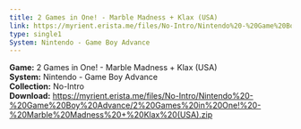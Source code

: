 ```yaml
---
title: 2 Games in One! - Marble Madness + Klax (USA)
link: https://myrient.erista.me/files/No-Intro/Nintendo%20-%20Game%20Boy%20Advance/2%20Games%20in%20One!%20-%20Marble%20Madness%20+%20Klax%20(USA).zip
type: single1
System: Nintendo - Game Boy Advance
---
```

<b>Game:</b> 2 Games in One! - Marble Madness + Klax (USA)<br>
<b>System:</b> Nintendo - Game Boy Advance<br>
<b>Collection:</b> No-Intro<br>
<b>Download:</b> https://myrient.erista.me/files/No-Intro/Nintendo%20-%20Game%20Boy%20Advance/2%20Games%20in%20One!%20-%20Marble%20Madness%20+%20Klax%20(USA).zip
